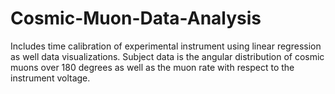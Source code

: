 # Cosmic-Muon-Data-Analysis
Includes time calibration of experimental instrument using linear regression as well data visualizations. Subject data is the angular distribution of cosmic muons over 180 degrees as well as the muon rate with respect to the instrument voltage.
